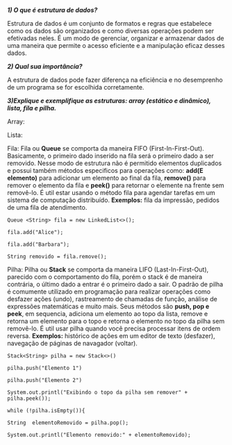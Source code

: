 ***1) O que é estrutura de dados?***

Estrutura de dados é um conjunto de formatos e regras que estabelece como os dados são organizados e como diversas operações podem ser efetivadas neles. É um modo de gerenciar, organizar e armazenar dados de uma maneira que permite o acesso eficiente e a manipulação eficaz desses dados.

***2) Qual sua importância?***

A estrutura de dados pode fazer diferença na eficiência e no desemprenho de um programa se for escolhida corretamente.
 
***3)Explique e exemplifique as estruturas: array (estático e dinâmico), lista, fila e pilha.***

Array: 

Lista:

Fila: Fila ou **Queue** se comporta da maneira FIFO (First-In-First-Out). Basicamente, o primeiro dado inserido na fila será o primeiro dado a ser removido. Nesse modo de estrutura não é permitido elementos duplicados e possui também métodos especificos para operações como: **add(E elemento)** para adicionar um elemento ao final da fila, **remove()** para remover o elemento da fila e **peek()** para retornar o elemente na frente sem removê-lo. É util estar usando o método fila para agendar tarefas em um sistema de computação distribuído. **Exemplos:** fila da impressão, pedidos de uma fila de atendimento.

`Queue <String> fila = new LinkedList<>();`

`fila.add("Alice");`

`fila.add("Barbara");`

`String removido = fila.remove();`

Pilha: Pilha ou **Stack** se comporta da maneira LIFO (Last-In-First-Out), parecido com o comportamento do fila, porém o stack é de maneira contrária, o último dado a entrar é o primeiro dado a sair. O padrão de pilha é comumente utilizado em programação para realizar operações como desfazer ações (undo), rastreamento de chamadas de função, análise de expressões matemáticas e muito mais. Seus métodos são **push, pop e peek**, em sequencia, adiciona um elemento ao topo da lista, remove e retorna um elemento para o topo e retorna o elemento no topo da pilha sem removê-lo. É util usar pilha quando você precisa processar itens de ordem reversa. **Exemplos:** histórico de ações em um editor de texto (desfazer), navegação de páginas de navagador (voltar).

`Stack<String> pilha = new Stack<>()`

`pilha.push("Elemento 1")`

`pilha.push("Elemento 2")`

`System.out.printl("Exibindo o topo da pilha sem remover" + pilha.peek());`

`while (!pilha.isEmpty()){`

`String  elementoRemovido = pilha.pop();`

`System.out.printl("Elemento removido:" + elementoRemovido);`





